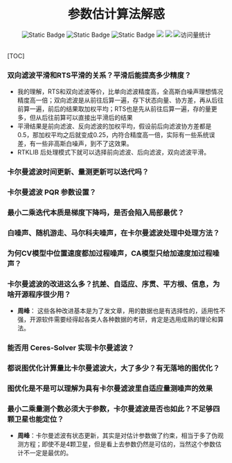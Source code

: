 <div align="center">
    <a name="Top"></a>
	<h1>参数估计算法解惑</h1>
    <img alt="Static Badge" src="https://img.shields.io/badge/QQ-1482275402-red">
    <img alt="Static Badge" src="https://img.shields.io/badge/%E5%BE%AE%E4%BF%A1-lizhengxiao99-green">
    <img alt="Static Badge" src="https://img.shields.io/badge/Email-dauger%40126.com-brown">
    <a href="https://blog.csdn.net/daoge2666/"><img src="https://img.shields.io/badge/CSDN-论坛-c32136" /></a>
    <a href="https://www.zhihu.com/people/dao-ge-92-60/"><img src="https://img.shields.io/badge/Zhihu-知乎-blue" /></a>
    <img src="https://komarev.com/ghpvc/?username=LiZhengXiao99&label=Views&color=0e75b6&style=flat" alt="访问量统计" />
</div>


<br/>

[TOC]

### 双向滤波平滑和RTS平滑的关系？平滑后能提高多少精度？

* 我的理解，RTS和双向滤波等价，比单向滤波精度高，全高斯白噪声理想情况精度高一倍；双向滤波是从前往后算一遍，存下状态向量、协方差，再从后往前算一遍，前后的结果取加权平均；RTS也是先从前往后算一遍，存的量更多，但从后往前算可以直接出平滑后的结果
* 平滑结果是前向滤波、反向滤波的加权平均，假设前后向滤波协方差都是0.5，那加权平均之后就变成0.25，内符合精度高一倍，实际有一些系统误差，有一些非高斯白噪声，到不了这效果。
* RTKLIB 后处理模式下就可以选择前向滤波、后向滤波，双向滤波平滑。



### 卡尔曼滤波时间更新、量测更新可以迭代吗？





### 卡尔曼滤波 PQR 参数设置？





### 最小二乘迭代本质是梯度下降吗，是否会陷入局部最优？





### 白噪声、随机游走、马尔科夫噪声，在卡尔曼滤波处理中处理方法？





### 为何CV模型中位置速度都加过程噪声，CA模型只给加速度加过程噪声？





### 卡尔曼滤波的改进这么多？抗差、自适应、序贯、平方根、信息，为啥开源程序很少用？

* **周峰**： 这些各种改进基本是为了发文章，用的数据也是有选择性的，适用性不强，开源软件需要经得起各类人各种数据的考研，肯定是选用成熟的理论和算法。



### 能否用 Ceres-Solver 实现卡尔曼滤波？





### 都说图优化计算量比卡尔曼滤波大，大了多少？有无落地的图优化？





### 图优化是不是可以理解为具有卡尔曼滤波里自适应量测噪声的效果





### 最小二乘量测个数必须大于参数，卡尔曼滤波是否也如此？不足够四颗卫星也能定位？

* **周峰**：卡尔曼滤波有状态更新，其实是对估计参数做了约束，相当于多了伪观测方程；即使不是4颗卫星，但是看上去参数仍然是可估的，当然这个参数估计不一定是最优的。

